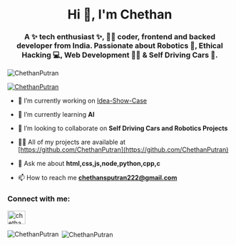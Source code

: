 <h1 align="center">Hi 👋, I'm Chethan</h1>
<h3 align="center">A ✨ tech enthusiast ✨, 🧑‍💻 coder, frontend and backed developer from India. Passionate about Robotics 🤖, Ethical Hacking 💻, Web Development 🧑‍💻 & Self Driving Cars 🚗.</h3>

<p align="left"> <img src="https://komarev.com/ghpvc/?username=ChethanPutran&label=Profile%20views&color=0e75b6&style=flat" alt="ChethanPutran" /> </p>

<p align="left"> <a href="https://github.com/ryo-ma/github-profile-trophy"><img src="https://github-profile-trophy.vercel.app/?username=ChethanPutran" alt="ChethanPutran" /></a> </p>

- 🔭 I’m currently working on [Idea-Show-Case](https://github.com/ChethanPutran/Idea-Show-Case)

- 🌱 I’m currently learning **AI**

- 👯 I’m looking to collaborate on **Self Driving Cars and Robotics Projects**

- 👨‍💻 All of my projects are available at [https://github.com/ChethanPutran](https://github.com/ChethanPutran)

- 💬 Ask me about **html,css,js,node,python,cpp,c**

- 📫 How to reach me **chethansputran222@gmail.com**



<h3 align="left">Connect with me:</h3>
<p align="left">
<a href="https://linkedin.com/in/chethan-putran-4958001a4" target="blank"><img align="center" src="https://raw.githubusercontent.com/rahuldkjain/github-profile-readme-generator/master/src/images/icons/Social/linked-in-alt.svg" alt="chethan-putran-4958001a4" height="30" width="40" /></a>
</p>

<p><img align="left" src="https://github-readme-stats.vercel.app/api/top-langs?username=ChethanPutran&show_icons=true&locale=en&layout=compact" alt="ChethanPutran" /></p>

<p>&nbsp;<img align="center" src="https://github-readme-stats.vercel.app/api?username=ChethanPutran&show_icons=true&locale=en" alt="ChethanPutran" /></p>

